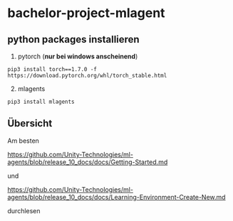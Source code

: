 # bachelor-project-mlagent

## python packages installieren

1. pytorch (**nur bei windows anscheinend**)

`pip3 install torch==1.7.0 -f https://download.pytorch.org/whl/torch_stable.html`

2. mlagents

`pip3 install mlagents`

## Übersicht

Am besten

https://github.com/Unity-Technologies/ml-agents/blob/release_10_docs/docs/Getting-Started.md

und

https://github.com/Unity-Technologies/ml-agents/blob/release_10_docs/docs/Learning-Environment-Create-New.md

durchlesen
